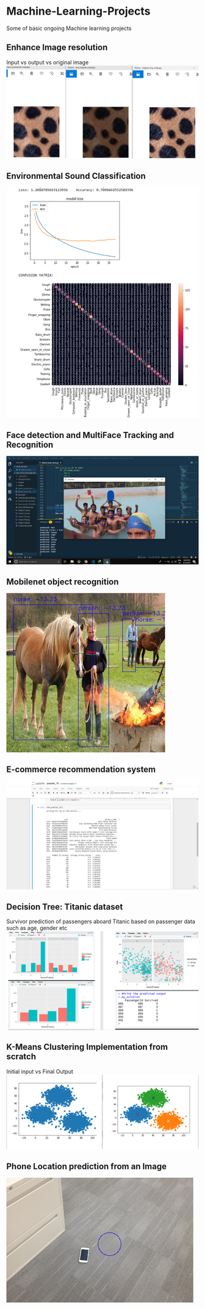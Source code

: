# Machine-Learning-Projects
Some of basic ongoing Machine learning projects

## Enhance Image resolution
Input vs output vs original image
![](https://github.com/raviskumawat/Machine-Learning-AND-Big-Data-Projects/blob/master/Enhance%20Image%20Resolution/ResoluteIT.png)


## Environmental Sound Classification
![](https://github.com/raviskumawat/Machine-Learning-AND-Big-Data-Projects/blob/master/Environmental%20sound%20data%20classification/EC50.png)

## Face detection and MultiFace Tracking and Recognition
![](https://github.com/raviskumawat/Machine-Learning-AND-Big-Data-Projects/blob/master/Face%20detection%20and%20MultiFace%20Tracking%20and%20Recognition/Face_tracking.png)

## Mobilenet object recognition
![](https://github.com/raviskumawat/Machine-Learning-AND-Big-Data-Projects/blob/master/Mobilenet_Object%20Recognition/Object%20detection.jpeg)

## E-commerce recommendation system
![](https://github.com/raviskumawat/Machine-Learning-AND-Big-Data-Projects/blob/master/SPIH%20e-commerce%20recommendation/Recommendation.png)


## Decision Tree: Titanic dataset
Survivor prediction of passengers aboard Titanic based on passenger data such as age, gender etc
![](https://github.com/raviskumawat/Machine-Learning-AND-Big-Data-Projects/blob/master/Decision%20tree%20titanic%20dataset%5BR%5D/Titanic.png)


## K-Means Clustering Implementation from scratch
Initial input vs Final Output
![](https://github.com/raviskumawat/Machine-Learning-AND-Big-Data-Projects/blob/master/K_Means%20clustering%20from%20scratch/Initial%20vs%20Final%20Output.png)


## Phone Location prediction from an Image
![](https://github.com/raviskumawat/Machine-Learning-AND-Big-Data-Projects/blob/master/Find%20phone%20location%20in%20an%20Image/DNN%20Output.jpg)
